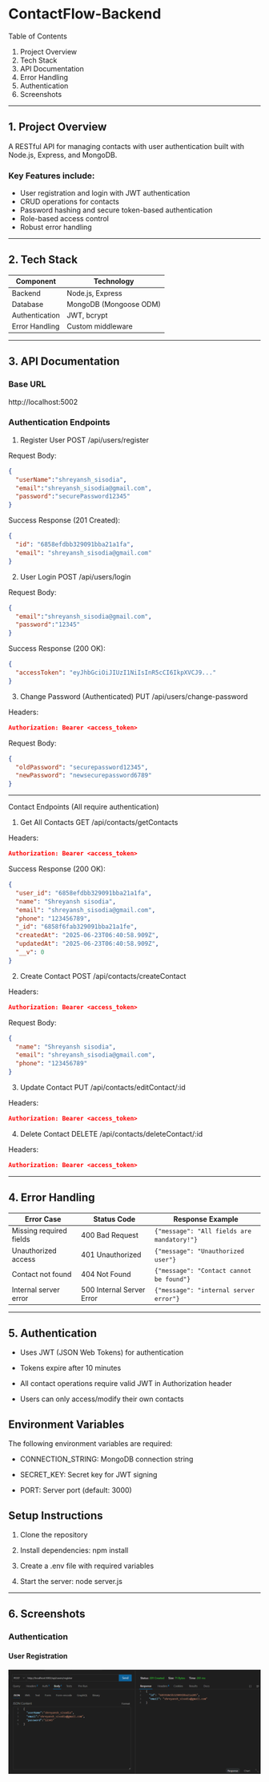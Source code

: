 # ContactFlow-Backend
Table of Contents

1. Project Overview
2. Tech Stack
3. API Documentation
4. Error Handling
5. Authentication
6. Screenshots

---
## 1. Project Overview

A RESTful API for managing contacts with user authentication built with Node.js, Express, and MongoDB. 
### Key Features include:

- User registration and login with JWT authentication  
- CRUD operations for contacts  
- Password hashing and secure token-based authentication  
- Role-based access control  
- Robust error handling

---
## 2. Tech Stack

| Component       | Technology                |
|------------------|--------------------------|
| Backend         | Node.js, Express          |
| Database        | MongoDB (Mongoose ODM)    |
| Authentication  | JWT, bcrypt               |
| Error Handling  | Custom middleware         |

---
## 3. API Documentation

### Base URL
http://localhost:5002

### Authentication Endpoints
1. Register User
POST /api/users/register

Request Body:
```json
{
  "userName":"shreyansh_sisodia",
  "email":"shreyansh_sisodia@gmail.com",
  "password":"securePassword12345"
}
```
Success Response (201 Created):
```json
{
  "id": "6858efdbb329091bba21a1fa",
  "email": "shreyansh_sisodia@gmail.com"
}
```
2. User Login
POST /api/users/login

Request Body:
```json
{
  "email":"shreyansh_sisodia@gmail.com",
  "password":"12345"
}
```
Success Response (200 OK):
```json
{
  "accessToken": "eyJhbGciOiJIUzI1NiIsInR5cCI6IkpXVCJ9..."
}
```
3. Change Password (Authenticated)
PUT /api/users/change-password

Headers:
```json
Authorization: Bearer <access_token>
```
Request Body:
```json
{
  "oldPassword": "securepassword12345",
  "newPassword": "newsecurepassword6789"
}
```

---
Contact Endpoints (All require authentication)
1. Get All Contacts
GET /api/contacts/getContacts

Headers:
```json
Authorization: Bearer <access_token>
```
Success Response (200 OK):
```json
{
  "user_id": "6858efdbb329091bba21a1fa",
  "name": "Shreyansh sisodia",
  "email": "shreyansh_sisodia@gmail.com",
  "phone": "123456789",
  "_id": "6858f6fab329091bba21a1fe",
  "createdAt": "2025-06-23T06:40:58.909Z",
  "updatedAt": "2025-06-23T06:40:58.909Z",
  "__v": 0
}
```
2. Create Contact
POST /api/contacts/createContact

Headers:
```json
Authorization: Bearer <access_token>
```
Request Body:
```json
{
  "name": "Shreyansh sisodia",
  "email": "shreyansh_sisodia@gmail.com",
  "phone": "123456789"
}
```
3. Update Contact
PUT /api/contacts/editContact/:id

Headers:
```json
Authorization: Bearer <access_token>
```
4. Delete Contact
DELETE /api/contacts/deleteContact/:id

Headers:
```json
Authorization: Bearer <access_token>
```
---
## 4. Error Handling

| Error Case              | Status Code             | Response Example                                  |
|-------------------------|-------------------------|---------------------------------------------------|
| Missing required fields | 400 Bad Request         | `{"message": "All fields are mandatory!"}`        |
| Unauthorized access     | 401 Unauthorized        | `{"message": "Unauthorized user"}`                |
| Contact not found       | 404 Not Found           | `{"message": "Contact cannot be found"}`          |
| Internal server error   | 500 Internal Server Error | `{"message": "internal server error"}`          |
---
## 5. Authentication

- Uses JWT (JSON Web Tokens) for authentication

- Tokens expire after 10 minutes

- All contact operations require valid JWT in Authorization header

- Users can only access/modify their own contacts

## Environment Variables
The following environment variables are required:

- CONNECTION_STRING: MongoDB connection string

- SECRET_KEY: Secret key for JWT signing

- PORT: Server port (default: 3000)

## Setup Instructions
1. Clone the repository

2. Install dependencies: npm install

3. Create a .env file with required variables

4. Start the server: node server.js

---
## 6. Screenshots
### Authentication
#### User Registration
![User Created Screenshot](./screenshots/UserCreated.png)
